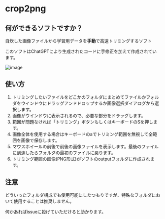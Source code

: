 # crop2png
## 何ができるソフトですか？
自炊した画像ファイルから学習用データを**手動**で高速トリミングするソフト

このソフトはChatGPTにより生成されたコードに手修正を加えて作成されています。

![image](https://github.com/user-attachments/assets/ed7f58d0-beee-4c3b-be03-9001c6a70f71)

## 使い方
1. トリミングしたいファイルをどこかのフォルダにまとめてファイルかフォルダをウインドウにドラッグアンドドロップするか画像選択ダイアログから選択します。
1. 画像がウインドウに表示されるので、必要な部分をドラッグします。
1. 範囲が問題なければ「トリミング」ボタンもしくはキーボードのSを押します。
1. 画像全体を使用する場合はキーボードのaでトリミング範囲を無視して全範囲を画像で保存します。
2. マウスホイールの前後で前後の画像ファイルを表示します。最後のファイルに到達したらフォルダの最初のファイルに戻ります。
1. トリミング範囲の画像(PNG形式)がソフトのoutputフォルダに作成されます。

## 注意
どういったフォルダ構成でも使用可能にしたつもりですが、特殊なフォルダにおいて使用することは推奨しません。

何かあればissueに投げていただけると助かります。
